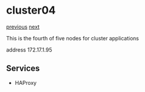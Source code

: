 # cluster04

[previous](../cluster03/) [next](../cluster05/)

This is the fourth of five nodes for cluster applications

address 172.17.1.95

## Services

  * HAProxy
